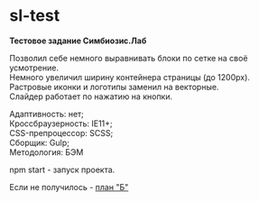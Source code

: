 # sl-test
<strong>Тестовое задание Симбиозис.Лаб</strong><br>

Позволил себе немного выравнивать блоки по сетке на своё усмотрение.<br>
Немного увеличил ширину контейнера страницы (до 1200px).<br>
Растровые иконки и логотипы заменил на векторные.<br>
Слайдер работает по нажатию на кнопки.<br>

Адаптивность: нет;<br>
Кроссбраузерность: IE11+;<br>
CSS-препроцессор: SCSS;<br>
Сборщик: Gulp;<br>
Методология: БЭМ<br>

npm start - запуск проекта.<br>

Если не получилось - <a href="https://drive.google.com/open?id=1yyoM-GhfF27EdzKEaxaj_Gj7spKNbQSq">план "Б"</a>

